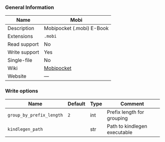 
### General Information ###
Name | Mobi
---- | -------
Description | Mobipocket (.mobi) E-Book
Extensions | `.mobi`
Read support | No
Write support | Yes
Single-file | No
Wiki | [Mobipocket](https://en.wikipedia.org/wiki/Mobipocket)
Website | ―



### Write options ###
Name | Default | Type | Comment
---- | ---- | ------- | -------
`group_by_prefix_length` | `2` | int | Prefix length for grouping
`kindlegen_path` |  | str | Path to kindlegen executable

